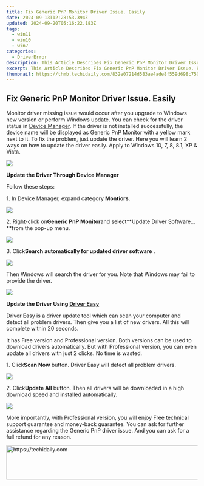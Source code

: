 ```yaml
---
title: Fix Generic PnP Monitor Driver Issue. Easily
date: 2024-09-13T12:28:53.394Z
updated: 2024-09-20T05:16:22.183Z
tags:
  - win11
  - win10
  - win7
categories:
  - DriverError
description: This Article Describes Fix Generic PnP Monitor Driver Issue. Easily
excerpt: This Article Describes Fix Generic PnP Monitor Driver Issue. Easily
thumbnail: https://thmb.techidaily.com/832e07214d583ae4ade8f559d698c75010773d4485cab51080a015638b2c2d77.jpg
---
```


## Fix Generic PnP Monitor Driver Issue. Easily

Monitor driver missing issue would occur after you upgrade to Windows new version or perform Windows update. You can check for the driver status in [Device Manager](https://tools.techidaily.com/drivereasy/download/). If the driver is not installed successfully, the device name will be displayed as Generic PnP Monitor with a yellow mark next to it. To fix the problem, just update the driver. Here you will learn 2 ways on how to update the driver easily. Apply to Windows 10, 7, 8, 8.1, XP & Vista.  
  
![](https://images.drivereasy.com/wp-content/uploads/2016/09/img_57ca4a931d5ef.jpg)

**Update the Driver Through Device Manager**
  
Follow these steps:  
  
1\. In Device Manager, expand category **Montiors**.  
  
![](https://images.drivereasy.com/wp-content/uploads/2016/09/img_57ca4fba53c22.png)

2\. Right-click on**Generic PnP Monitor**and select**Update Driver Software…**from the pop-up menu.  
  
![](https://images.drivereasy.com/wp-content/uploads/2016/09/img_57ca500c7fcfb.png)
  
 3\. Click**Search automatically for updated driver software** .  
  
![](https://images.drivereasy.com/wp-content/uploads/2016/09/img_57ca503163ac5.png)
  
 Then Windows will search the driver for you. Note that Windows may fail to provide the driver.
  
![](https://images.drivereasy.com/wp-content/uploads/2016/09/img_57ca5081d46dd.png)

 **Update the Driver Using [Driver Easy](https://tools.techidaily.com/drivereasy/download/)**
  
Driver Easy is a driver update tool which can scan your computer and detect all problem drivers. Then give you a list of new drivers. All this will complete within 20 seconds.
  
It has Free version and Professional version.  Both versions can be used to download drivers automatically. But with Professional version, you can even update all drivers with just 2 clicks. No time is wasted.  
  
 1\. Click**Scan Now** button. Driver Easy will detect all problem drivers.  
  
![](https://images.drivereasy.com/wp-content/uploads/2017/04/img_5901d480b790f.png)

 2\. Click**Update All** button. Then all drivers will be downloaded in a high download speed and installed automatically.  
  
![](https://images.drivereasy.com/wp-content/uploads/2017/04/img_5901d48d7c41d.jpg)

 More importantly, with Professional version, you will enjoy Free technical support guarantee and money-back guarantee. You can ask for further assistance regarding the Generic PnP driver issue. And you can ask for a full refund for any reason.

<ins class="adsbygoogle"
     style="display:block"
     data-ad-format="autorelaxed"
     data-ad-client="ca-pub-7571918770474297"
     data-ad-slot="1223367746"></ins>

<ins class="adsbygoogle"
     style="display:block"
     data-ad-client="ca-pub-7571918770474297"
     data-ad-slot="8358498916"
     data-ad-format="auto"
     data-full-width-responsive="true"></ins>



<!-- affiliate ads begin -->
<a href="https://malaysia-healthcare-travel-council.pxf.io/c/5597632/1557747/17382" target="_top" id="1557747">
  <img src="//a.impactradius-go.com/display-ad/17382-1557747" border="0" alt="https://techidaily.com" width="728" height="90"/>
</a>
<img height="0" width="0" src="https://malaysia-healthcare-travel-council.pxf.io/i/5597632/1557747/17382" style="position:absolute;visibility:hidden;" border="0" />
<!-- affiliate ads end -->


